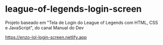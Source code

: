 # league-of-legends-login-screen
Projeto baseado em "Tela de Login do League of Legends com HTML, CSS e JavaScript", do canal Manual do Dev

https://enzo-lol-login-screen.netlify.app
